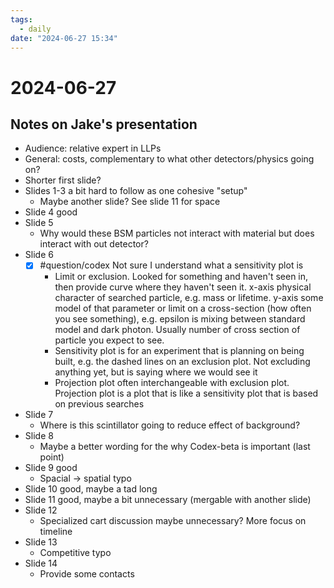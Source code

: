 ```yaml
---
tags:
  - daily
date: "2024-06-27 15:34"
---
```

# 2024-06-27 

## Notes on Jake's presentation
- Audience: relative expert in LLPs
- General: costs, complementary to what other detectors/physics going on?
- Shorter first slide?
- Slides 1-3 a bit hard to follow as one cohesive "setup"
	- Maybe another slide? See slide 11 for space
- Slide 4 good
- Slide 5
	- Why would these BSM particles not interact with material but does interact with out detector?
- Slide 6
	- [x] #question/codex Not sure I understand what a sensitivity plot is
		- Limit or exclusion. Looked for something and haven't seen in, then provide curve where they haven't seen it. x-axis physical character of searched particle, e.g. mass or lifetime. y-axis some model of that parameter or limit on a cross-section (how often you see something), e.g. epsilon is mixing between standard model and dark photon. Usually number of cross section of particle you expect to see.
		- Sensitivity plot is for an experiment that is planning on being built, e.g. the dashed lines on an exclusion plot. Not excluding anything yet, but is saying where we would see it
		- Projection plot often interchangeable with exclusion plot. Projection plot is a plot that is like a sensitivity plot that is based on previous searches
- Slide 7
	- Where is this scintillator going to reduce effect of background?
- Slide 8
	- Maybe a better wording for the why Codex-beta is important (last point)
- Slide 9 good
	- Spacial -> spatial typo
- Slide 10 good, maybe a tad long
- Slide 11 good, maybe a bit unnecessary (mergable with another slide)
- Slide 12
	- Specialized cart discussion maybe unnecessary? More focus on timeline 
- Slide 13
	- Competitive typo
- Slide 14
	- Provide some contacts